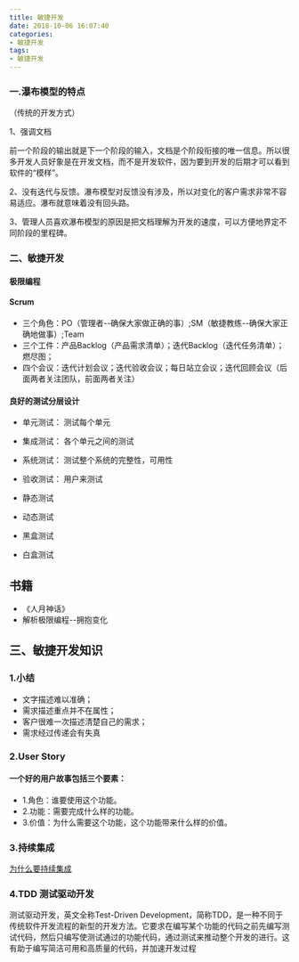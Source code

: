```yaml
---
title: 敏捷开发
date: 2018-10-06 16:07:40
categories:
- 敏捷开发
tags:
- 敏捷开发
---
```


### 一.瀑布模型的特点

（传统的开发方式）

1、强调文档

前一个阶段的输出就是下一个阶段的输入，文档是个阶段衔接的唯一信息。所以很多开发人员好象是在开发文档，而不是开发软件，因为要到开发的后期才可以看到软件的“模样”。 
<!-- more -->
2、没有迭代与反馈。瀑布模型对反馈没有涉及，所以对变化的客户需求非常不容易适应。瀑布就意味着没有回头路。 

3、管理人员喜欢瀑布模型的原因是把文档理解为开发的速度，可以方便地界定不同阶段的里程碑。

### 二、敏捷开发
 
#### 极限编程

#### Scrum
- 三个角色：PO（管理者--确保大家做正确的事）;SM（敏捷教练--确保大家正确地做事）;Team
- 三个工件：产品Backlog（产品需求清单）；迭代Backlog（迭代任务清单）；燃尽图；
- 四个会议：迭代计划会议；迭代验收会议；每日站立会议；迭代回顾会议（后面两者关注团队，前面两者关注）

#### 良好的测试分层设计

- 单元测试： 测试每个单元
- 集成测试： 各个单元之间的测试
- 系统测试： 测试整个系统的完整性，可用性
- 验收测试： 用户来测试

- 静态测试
- 动态测试

- 黑盒测试 
- 白盒测试

## 书籍
- 《人月神话》
- 解析极限编程--拥抱变化

## 三、敏捷开发知识

### 1.小结

- 文字描述难以准确；
- 需求描述重点并不在属性；
- 客户很难一次描述清楚自己的需求；
- 需求经过传递会有失真

### 2.User Story

#### 一个好的用户故事包括三个要素：
-  1.角色：谁要使用这个功能。
-  2.功能：需要完成什么样的功能。
-  3.价值：为什么需要这个功能，这个功能带来什么样的价值。

### 3.持续集成

[为什么要持续集成](https://www.jianshu.com/p/1cd01bcc77f2)

### 4.TDD 测试驱动开发

测试驱动开发，英文全称Test-Driven Development，简称TDD，是一种不同于传统软件开发流程的新型的开发方法。它要求在编写某个功能的代码之前先编写测试代码，然后只编写使测试通过的功能代码，通过测试来推动整个开发的进行。这有助于编写简洁可用和高质量的代码，并加速开发过程
